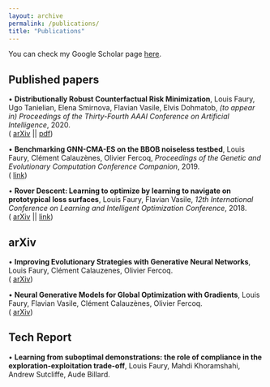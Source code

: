 ```yaml
---
layout: archive
permalink: /publications/
title: "Publications"
---
```


You can check my Google Scholar page [here](https://scholar.google.fr/citations?user=ZN4gyVwAAAAJ&hl=en). 

## Published papers

• **Distributionally Robust Counterfactual Risk Minimization**, Louis Faury, Ugo Tanielian, Elena Smirnova, Flavian Vasile, Elvis Dohmatob, *(to appear in) Proceedings of the Thirty-Fourth AAAI Conference on Artificial Intelligence*, 2020.<br/>
(<i class="fas fa-archive" style="font-size: 0.73em;"></i> [arXiv](https://arxiv.org/pdf/1906.06211) || <i class="fas fa-file-pdf" style="font-size: 0.73em;"></i> [pdf](/_papers/dro_crm_aaai.pdf))

• **Benchmarking GNN-CMA-ES on the BBOB noiseless testbed**, Louis Faury, Clément Calauzènes, Olivier Fercoq, *Proceedings of the Genetic and Evolutionary Computation Conference Companion*, 2019.<br/>
(<i class="fas fa-link" style="font-size: 0.73em;"></i> [link](https://dl.acm.org/citation.cfm?id=3326856))

• **Rover Descent: Learning to optimize by learning to navigate on prototypical loss surfaces**, Louis Faury, Flavian Vasile, *12th International Conference on Learning and Intelligent Optimization Conference*, 2018.<br/>
(<i class="fas fa-archive" style="font-size: 0.73em;"></i> [arXiv](https://arxiv.org/abs/1801.07222) || <i class="fas fa-link" style="font-size: 0.73em;"></i> [link](https://link.springer.com/chapter/10.1007/978-3-030-05348-2_24))

## arXiv

• **Improving Evolutionary Strategies with Generative Neural Networks**, Louis Faury, Clément Calauzenes, Olivier Fercoq. <br/>(<i class="fas fa-archive" style="font-size: 0.73em;"></i> [arXiv](https://arxiv.org/abs/1901.11271))

• **Neural Generative Models for Global Optimization with Gradients**, Louis Faury, Flavian Vasile, Clément Calauzènes, Olivier Fercoq. <br/>(<i class="fas fa-archive" style="font-size: 0.73em;"></i> [arXiv](https://arxiv.org/abs/1805.08594))


## Tech Report
• **Learning from suboptimal demonstrations: the role of compliance in the exploration-exploitation trade-off**, Louis Faury, Mahdi Khoramshahi, Andrew Sutcliffe, Aude Billard.